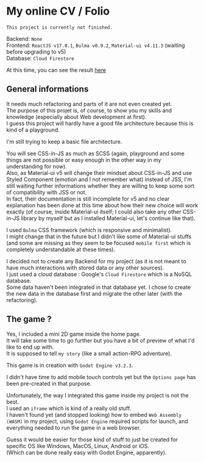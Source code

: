 # My online CV / Folio

`This project is currently not finished.`

Backend: `None`  
Frontend: `ReactJS v17.0.1`, `Bulma v0.9.2`, `Material-ui v4.11.3` (waiting before upgrading to v5)  
Database: `Cloud Firestore`

At this time, you can see the result [here](https://dimitri-delbrouck.000webhostapp.com/)

## General informations

It needs much refactoring and parts of it are not even created yet.  
The purpose of this projet is, of course, to show you my skills and knowledge (especially about Web development at first).  
I guess this project will hardly have a good file architecture because this is kind of a playground.

I'm still trying to keep a basic file architecture.

You will see CSS-in-JS as much as SCSS (again, playground and some things are not possible or easy enough in the other way in my understanding for now).  
Also, as Material-ui v5 will change their mindset about CSS-in-JS and use Styled Component (emotion and I not remember what) instead of JSS, I'm still waiting further informations whether they are willing to keep some sort of compatibility with JSS or not.  
In fact, their documentation is still incomplete for v5 and no clear explanation has been done at this time about how their new choice will work exactly (of course, inside Material-ui itself; I could also take any other CSS-in-JS library by myself but as I installed Material-ui, let's continue like that).

I used `Bulma` CSS framework (which is responsive and minimalist).  
I might change that in the future but I didn't like some of Material-ui stuffs (and some are missing as they seem to be focused `mobile first` which is completely understandable at these times).

I decided not to create any Backend for my project (as it is not meant to have much interactions with stored data or any other sources).  
I just used a cloud database : Google's `Cloud Firestore` which is a NoSQL database.  
Some data haven't been integrated in that database yet. I chose to create the new data in the database first and migrate the other later (with the refactoring).

## The game ?

Yes, I included a mini 2D game inside the home page.  
It will take some time to go further but you have a bit of preview of what I'd like to end up with.  
It is supposed to tell `my story` (like a small action-RPG adventure).

This game is in creation with `Godot Engine v3.2.3`.

I didn't have time to add mobile touch controls yet but the `Options page` has been pre-created in that purpose.

Unfortunately, the way I integrated this game inside my project is not the best.  
I used an `iframe` which is kind of a really old stuff.  
I haven't found yet (and stopped looking) how to embed `Web Assembly (WASM)` in my project, using `Godot Engine` required scripts for launch, and everything needed to run the game in a web browser.

Guess it would be easier for those kind of stuff to just be created for specific OS like Windows, MacOS, Linux, Android or iOS.  
(Which can be done really easy with Godot Engine, apparently).
